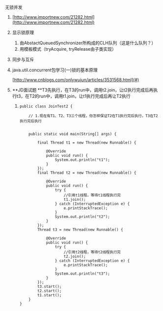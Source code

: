 无锁并发

1. [http://www.importnew.com/21282.html](http://www.importnew.com/21282.html)

2. 显示锁原理  
   1. 由AbstactQueuedSynchronizer所构成的CLH队列（这是什么队列？）  
   2. 用模板模式（tryAcquire, tryRelease由子类实现）

3. 同步与互斥

4. java.util.concurrent包学习\(一\)锁的基本原理

   [http://www.cnblogs.com/onlywujun/articles/3531568.html](#)

5. **JD面试题  **T3先执行，在T3的run中，调用t2.join，让t2执行完成后再执行t3，在T2的run中，调用t1.join，让t1执行完成后再让T2执行

   1. ```
      public class JoinTest2 {  
  
          // 1.现在有T1、T2、T3三个线程，你怎样保证T2在T1执行完后执行，T3在T2执行完后执行  
  
  
          public static void main(String[] args) {  
  
              final Thread t1 = new Thread(new Runnable() {  
  
                  @Override  
                  public void run() {  
                      System.out.println("t1");  
                  }  
              });  
              final Thread t2 = new Thread(new Runnable() {  
  
                  @Override  
                  public void run() {  
                      try {  
                          //引用t1线程，等待t1线程执行完  
                          t1.join();  
                      } catch (InterruptedException e) {  
                          e.printStackTrace();  
                      }  
                      System.out.println("t2");  
                  }  
              });  
              Thread t3 = new Thread(new Runnable() {  
  
                  @Override  
                  public void run() {  
                      try {  
                          //引用t2线程，等待t2线程执行完  
                          t2.join();  
                      } catch (InterruptedException e) {  
                          e.printStackTrace();  
                      }  
                      System.out.println("t3");  
                  }  
              });  
              t3.start();  
              t2.start();  
              t1.start();  
          }  
      }  
      ```



